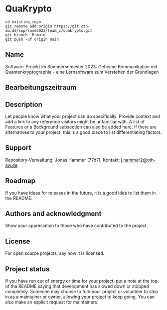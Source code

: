 # QuaKrypto

```
cd existing_repo
git remote add origin https://git.oth-aw.de/swp/sose2023/team_c/quakrypto.git
git branch -M main
git push -uf origin main
```

## Name
Software-Projekt im Sommersemester 2023: Geheime Kommunikation mit Quantenkryptographie - eine Lernsoftware zum Verstehen der Grundlagen

## Bearbeitungszeitraum


## Description
Let people know what your project can do specifically. Provide context and add a link to any reference visitors might be unfamiliar with. A list of Features or a Background subsection can also be added here. If there are alternatives to your project, this is a good place to list differentiating factors.

## Support
Repository-Verwaltung: Jonas Hammer (77d7), Kontakt: j.hammer2@oth-aw.de

## Roadmap
If you have ideas for releases in the future, it is a good idea to list them in the README.

## Authors and acknowledgment
Show your appreciation to those who have contributed to the project.

## License
For open source projects, say how it is licensed.

## Project status
If you have run out of energy or time for your project, put a note at the top of the README saying that development has slowed down or stopped completely. Someone may choose to fork your project or volunteer to step in as a maintainer or owner, allowing your project to keep going. You can also make an explicit request for maintainers.
